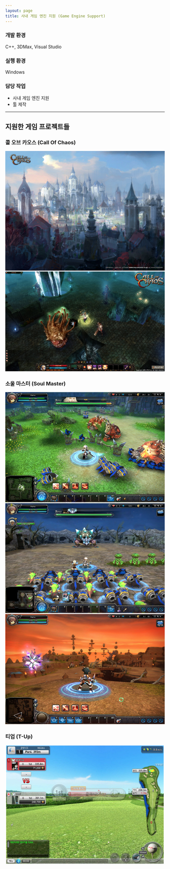 ```yaml
---
layout: page
title: 사내 게임 엔진 지원 (Game Engine Support)
---
```


### 개발 환경
C++, 3DMax, Visual Studio  

### 실행 환경
Windows  

### 담당 작업
* 사내 게임 엔진 지원  
* 툴 제작

---

## 지원한 게임 프로젝트들

### 콜 오브 카오스 (Call Of Chaos)
![image](/assets/images/games/engine/1.png)
![image](/assets/images/games/engine/2.png)

### 소울 마스터 (Soul Master)
![image](/assets/images/games/engine/3.png)
![image](/assets/images/games/engine/4.png)
![image](/assets/images/games/engine/5.png)

### 티업 (T-Up)
![image](/assets/images/games/engine/6.png)